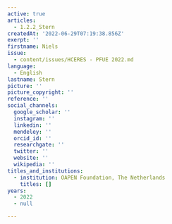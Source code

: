 ```yaml
---
active: true
articles:
  - 1.2.2_Stern
createdAt: '2022-06-29T07:19:38.856Z'
exerpt: ''
firstname: Niels
issue:
  - content/issues/HCERES - PFUE 2022.md
language:
  - English
lastname: Stern
picture: ''
picture_copyright: ''
reference: ''
social_channels:
  google_scholar: ''
  instagram: ''
  linkedin: ''
  mendeley: ''
  orcid_id: ''
  researchgate: ''
  twitter: ''
  website: ''
  wikipedia: ''
titles_and_institutions:
  - institution: OAPEN Foundation, The Netherlands
    titles: []
years:
  - 2022
  - null

---
```

